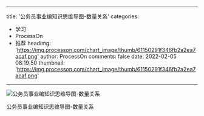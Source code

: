 
---
title: '公务员事业编知识思维导图-数量关系'
categories: 
 - 学习
 - ProcessOn
 - 推荐
headimg: 'https://img.processon.com/chart_image/thumb/61150291f346fb2a2ea7acaf.png'
author: ProcessOn
comments: false
date: 2022-02-05 08:19:50
thumbnail: 'https://img.processon.com/chart_image/thumb/61150291f346fb2a2ea7acaf.png'
---

<div>   
<img class="thumb" alt="公务员事业编知识思维导图-数量关系" src="https://img.processon.com/chart_image/thumb/61150291f346fb2a2ea7acaf.png" referrerpolicy="no-referrer">
<p>公务员事业编知识思维导图-数量关系</p>  
</div>
            